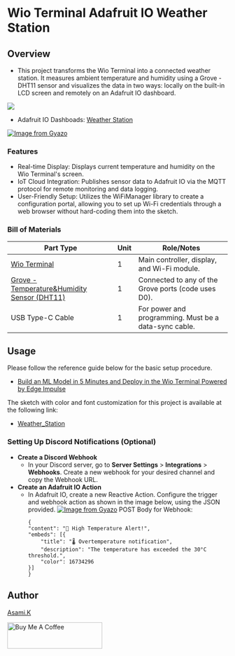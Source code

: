 # Wio Terminal Adafruit IO Weather Station

## Overview

- This project transforms the Wio Terminal into a connected weather station. It measures ambient temperature and humidity using a Grove - DHT11 sensor and visualizes the data in two ways: locally on the built-in LCD screen and remotely on an Adafruit IO dashboard.

![](https://mir-s3-cdn-cf.behance.net/project_modules/max_3840_webp/76df73232223085.68984e3bc47f8.jpg)


- Adafruit IO Dashboads: [Weather Station](https://io.adafruit.com/asamiile/dashboards/weather-station)

[![Image from Gyazo](https://i.gyazo.com/2f3f2dd6637c2fdf2869a831bb386971.png)](https://gyazo.com/2f3f2dd6637c2fdf2869a831bb386971)


### Features
- Real-time Display: Displays current temperature and humidity on the Wio Terminal's screen.
- IoT Cloud Integration: Publishes sensor data to Adafruit IO via the MQTT protocol for remote monitoring and data logging.
- User-Friendly Setup: Utilizes the WiFiManager library to create a configuration portal, allowing you to set up Wi-Fi credentials through a web browser without hard-coding them into the sketch.


### Bill of Materials

| Part Type                                                              | Unit | Role/Notes                                            |
| ---------------------------------------------------------------------- | ---- | ----------------------------------------------------- |
| [Wio Terminal](https://amzn.to/4me4lxu)                                | 1    | Main controller, display, and Wi-Fi module.           |
| [Grove - Temperature&Humidity Sensor (DHT11)](https://amzn.to/3Um4qmA) | 1    | Connected to any of the Grove ports (code uses D0).   |
| USB Type-C Cable                                                       | 1    | For power and programming. Must be a data-sync cable. |


## Usage

Please follow the reference guide below for the basic setup procedure.

- [Build an ML Model in 5 Minutes and Deploy in the Wio Terminal Powered by Edge Impulse](https://wiki.seeedstudio.com/Getting_started_wizard/#getting-started-with-edge-impulse)

The sketch with color and font customization for this project is available at the following link:

- [Weather_Station](https://github.com/asamiile/diy-electronics/tree/main/Wio_Terminal_Adafruit_IO/Wio_Terminal_Adafruit_IO_Weather_Station/Weather_Station)


### Setting Up Discord Notifications (Optional)

- **Create a Discord Webhook**
  - In your Discord server, go to **Server Settings** > **Integrations** > **Webhooks**. Create a new webhook for your desired channel and copy the Webhook URL.
- **Create an Adafruit IO Action**
  - In Adafruit IO, create a new Reactive Action. Configure the trigger and webhook action as shown in the image below, using the JSON provided.
    [![Image from Gyazo](https://i.gyazo.com/6f92135d9cde9b7498e314a76d25807f.png)](https://gyazo.com/6f92135d9cde9b7498e314a76d25807f)
    POST Body for Webhook:
    ```
    {
    "content": "🚨 High Temperature Alert!",
    "embeds": [{
        "title": "🌡️ Overtemperature notification",
        "description": "The temperature has exceeded the 30°C threshold.",
        "color": 16734296
    }]
    }
    ```


## Author

[Asami.K](https://asami.tokyo/)

<a href="https://www.buymeacoffee.com/asamiile" target="_blank"><img src="https://cdn.buymeacoffee.com/buttons/v2/default-yellow.png" alt="Buy Me A Coffee" style="height: 60px !important;width: 217px !important;" ></a>
